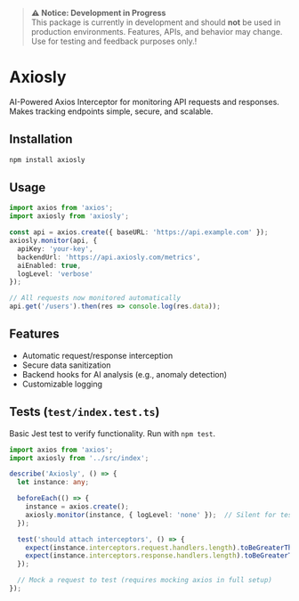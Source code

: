 > **⚠️ Notice: Development in Progress**\
> This package is currently in development and should **not** be used in production environments. Features, APIs, and behavior may change. Use for testing and feedback purposes only.!

# Axiosly

AI-Powered Axios Interceptor for monitoring API requests and responses. Makes tracking endpoints simple, secure, and scalable.

## Installation

```bash
npm install axiosly
```

## Usage

```ts
import axios from 'axios';
import axiosly from 'axiosly';

const api = axios.create({ baseURL: 'https://api.example.com' });
axiosly.monitor(api, { 
  apiKey: 'your-key', 
  backendUrl: 'https://api.axiosly.com/metrics',
  aiEnabled: true,
  logLevel: 'verbose'
});

// All requests now monitored automatically
api.get('/users').then(res => console.log(res.data));
```

## Features

- Automatic request/response interception
- Secure data sanitization
- Backend hooks for AI analysis (e.g., anomaly detection)
- Customizable logging

## Tests (`test/index.test.ts`)
Basic Jest test to verify functionality. Run with `npm test`.

```typescript
import axios from 'axios';
import axiosly from '../src/index';

describe('Axiosly', () => {
  let instance: any;

  beforeEach(() => {
    instance = axios.create();
    axiosly.monitor(instance, { logLevel: 'none' });  // Silent for tests
  });

  test('should attach interceptors', () => {
    expect(instance.interceptors.request.handlers.length).toBeGreaterThan(0);
    expect(instance.interceptors.response.handlers.length).toBeGreaterThan(0);
  });

  // Mock a request to test (requires mocking axios in full setup)
});
```
